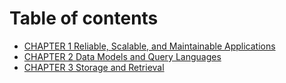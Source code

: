 # Table of contents

* [CHAPTER 1 Reliable, Scalable, and Maintainable Applications](README.md)
* [CHAPTER 2 Data Models and Query Languages](chapter-2-data-models-and-query-languages.md)
* [CHAPTER 3 Storage and Retrieval](chapter-3-storage-and-retrieval.md)

